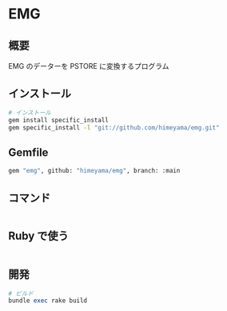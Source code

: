 # EMG

## 概要
EMG のデーターを PSTORE に変換するプログラム

## インストール

```sh
# インストール
gem install specific_install
gem specific_install -l "git://github.com/himeyama/emg.git"
```

## Gemfile
```sh
gem "emg", github: "himeyama/emg", branch: :main
```


## コマンド
```sh
```

## Ruby で使う
```ruby
```

## 開発

```ruby
# ビルド
bundle exec rake build
```